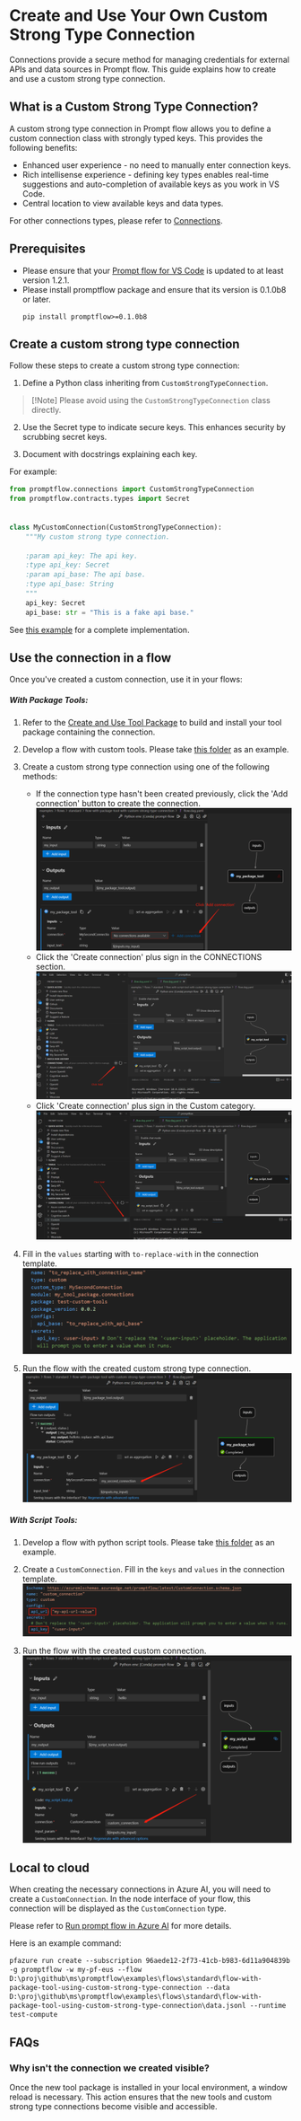 # Create and Use Your Own Custom Strong Type Connection
Connections provide a secure method for managing credentials for external APIs and data sources in Prompt flow. This guide explains how to create and use a custom strong type connection.

## What is a Custom Strong Type Connection?
A custom strong type connection in Prompt flow allows you to define a custom connection class with strongly typed keys. This provides the following benefits:

* Enhanced user experience - no need to manually enter connection keys.
* Rich intellisense experience - defining key types enables real-time suggestions and auto-completion of available keys as you work in VS Code.
* Central location to view available keys and data types.

For other connections types, please refer to [Connections](https://microsoft.github.io/promptflow/concepts/concept-connections.html).

## Prerequisites
- Please ensure that your [Prompt flow for VS Code](https://marketplace.visualstudio.com/items?itemName=prompt-flow.prompt-flow) is updated to at least version 1.2.1.
- Please install promptflow package and ensure that its version is 0.1.0b8 or later.
  ```
  pip install promptflow>=0.1.0b8
  ```

## Create a custom strong type connection
Follow these steps to create a custom strong type connection:

1. Define a Python class inheriting from `CustomStrongTypeConnection`.
  > [!Note] Please avoid using the `CustomStrongTypeConnection` class directly.

2. Use the Secret type to indicate secure keys. This enhances security by scrubbing secret keys.

3. Document with docstrings explaining each key.

For example:

```python
from promptflow.connections import CustomStrongTypeConnection
from promptflow.contracts.types import Secret


class MyCustomConnection(CustomStrongTypeConnection):
    """My custom strong type connection.

    :param api_key: The api key.
    :type api_key: Secret
    :param api_base: The api base.
    :type api_base: String
    """
    api_key: Secret
    api_base: str = "This is a fake api base."

```

See [this example](https://github.com/microsoft/promptflow/blob/main/examples/tools/tool-package-quickstart/my_tool_package/tools/tool_with_custom_strong_type_connection.py) for a complete implementation.

## Use the connection in a flow
Once you've created a custom connection, use it in your flows:

##### With Package Tools:

1. Refer to the [Create and Use Tool Package](create-and-use-tool-package.md#create-custom-tool-package) to build and install your tool package containing the connection.

2. Develop a flow with custom tools. Please take [this folder](https://github.com/microsoft/promptflow/tree/main/examples/tools/use-cases/custom-strong-type-connection-package-tool-showcase) as an example.

3. Create a custom strong type connection using one of the following methods:
    - If the connection type hasn't been created previously, click the 'Add connection' button to create the connection.
    ![create_custom_strong_type_connection_in_node_interface](../../media/how-to-guides/develop-a-tool/create_custom_strong_type_connection_in_node_interface.png)
    - Click the 'Create connection' plus sign in the CONNECTIONS section.
    ![create_custom_strong_type_connection_add_sign](../../media/how-to-guides/develop-a-tool/create_custom_strong_type_connection_add_sign.png)
    - Click 'Create connection' plus sign in the Custom category.
    ![create_custom_strong_type_connection_in_custom_category](../../media/how-to-guides/develop-a-tool/create_custom_strong_type_connection_in_custom_category.png) 

4. Fill in the `values` starting with `to-replace-with` in the connection template.
![custom_strong_type_connection_template](../../media/how-to-guides/develop-a-tool/custom_strong_type_connection_template.png)

5. Run the flow with the created custom strong type connection.
![use_custom_strong_type_connection_in_flow](../../media/how-to-guides/develop-a-tool/use_custom_strong_type_connection_in_flow.png)

##### With Script Tools:

1. Develop a flow with python script tools. Please take [this folder](https://github.com/microsoft/promptflow/tree/main/examples/tools/use-cases/custom-strong-type-connection-script-tool-showcase) as an example.

2. Create a `CustomConnection`. Fill in the `keys` and `values` in the connection template.
  ![custom](../../media/how-to-guides/develop-a-tool/custom_connection_template.png)

3. Run the flow with the created custom connection.
  ![use_custom_connection_in_flow](../../media/how-to-guides/develop-a-tool/use_custom_connection_in_flow.png)


## Local to cloud
When creating the necessary connections in Azure AI, you will need to create a `CustomConnection`. In the node interface of your flow, this connection will be displayed as the `CustomConnection` type.

Please refer to [Run prompt flow in Azure AI](https://microsoft.github.io/promptflow/cloud/azureai/quick-start.html) for more details.

Here is an example command:
```
pfazure run create --subscription 96aede12-2f73-41cb-b983-6d11a904839b -g promptflow -w my-pf-eus --flow D:\proj\github\ms\promptflow\examples\flows\standard\flow-with-package-tool-using-custom-strong-type-connection --data D:\proj\github\ms\promptflow\examples\flows\standard\flow-with-package-tool-using-custom-strong-type-connection\data.jsonl --runtime test-compute
```

## FAQs

### Why isn't the connection we created visible?

Once the new tool package is installed in your local environment, a window reload is necessary. This action ensures that the new tools and custom strong type connections become visible and accessible.
